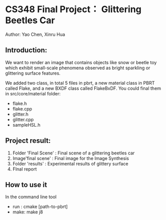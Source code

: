 CS348 Final Project： Glittering Beetles Car
===============
Author: Yao Chen, Xinru Hua


Introduction:
--------------
We want to render an image that contains objects like snow or beetle toy which exhibit small-scale phenomena observed as bright sparkling or glittering surface features.

We added two class, in total 5 files in pbrt, a new material class in PBRT called Flake, and a new BXDF class called FlakeBxDF. 
You could final them in src/core/material folder:
* flake.h
* flake.cpp
* glitter.h
* glitter.cpp
* sampleHSL.h

Project result:
--------------------

1. Folder 'Final Scene' : Final scene of a glittering beetles car
2. Image'final scene' : Final image for the Image Synthesis 
3. Folder 'results' : Experimental results of glittery surface
4. FInal report

How to use it
-------------
In the command line tool
* run : cmake  [path-to-pbrt]
* make: make j8





